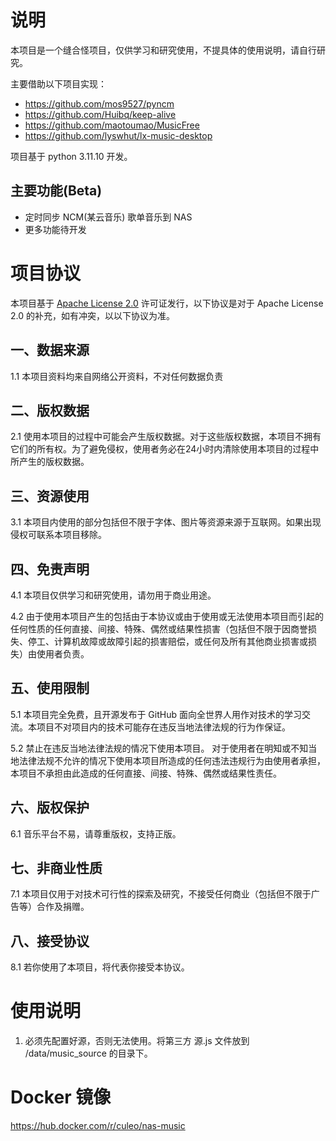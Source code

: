 

# 说明

本项目是一个缝合怪项目，仅供学习和研究使用，不提具体的使用说明，请自行研究。

主要借助以下项目实现：
- https://github.com/mos9527/pyncm
- https://github.com/Huibq/keep-alive
- https://github.com/maotoumao/MusicFree
- https://github.com/lyswhut/lx-music-desktop

项目基于 python 3.11.10 开发。

## 主要功能(Beta)

- 定时同步 NCM(某云音乐) 歌单音乐到 NAS
- 更多功能待开发


# 项目协议
本项目基于 [Apache License 2.0](https://github.com/culeo/nas-music/blob/master/LICENSE) 许可证发行，以下协议是对于 Apache License 2.0 的补充，如有冲突，以以下协议为准。

## 一、数据来源
1.1 本项目资料均来自网络公开资料，不对任何数据负责

## 二、版权数据
2.1 使用本项目的过程中可能会产生版权数据。对于这些版权数据，本项目不拥有它们的所有权。为了避免侵权，使用者务必在24小时内清除使用本项目的过程中所产生的版权数据。

## 三、资源使用
3.1 本项目内使用的部分包括但不限于字体、图片等资源来源于互联网。如果出现侵权可联系本项目移除。

## 四、免责声明
4.1 本项目仅供学习和研究使用，请勿用于商业用途。

4.2 由于使用本项目产生的包括由于本协议或由于使用或无法使用本项目而引起的任何性质的任何直接、间接、特殊、偶然或结果性损害（包括但不限于因商誉损失、停工、计算机故障或故障引起的损害赔偿，或任何及所有其他商业损害或损失）由使用者负责。

## 五、使用限制
5.1 本项目完全免费，且开源发布于 GitHub 面向全世界人用作对技术的学习交流。本项目不对项目内的技术可能存在违反当地法律法规的行为作保证。

5.2 禁止在违反当地法律法规的情况下使用本项目。 对于使用者在明知或不知当地法律法规不允许的情况下使用本项目所造成的任何违法违规行为由使用者承担，本项目不承担由此造成的任何直接、间接、特殊、偶然或结果性责任。

## 六、版权保护
6.1 音乐平台不易，请尊重版权，支持正版。

## 七、非商业性质
7.1 本项目仅用于对技术可行性的探索及研究，不接受任何商业（包括但不限于广告等）合作及捐赠。

## 八、接受协议
8.1 若你使用了本项目，将代表你接受本协议。

# 使用说明
1. 必须先配置好源，否则无法使用。将第三方 源.js 文件放到 /data/music_source 的目录下。

# Docker 镜像

https://hub.docker.com/r/culeo/nas-music